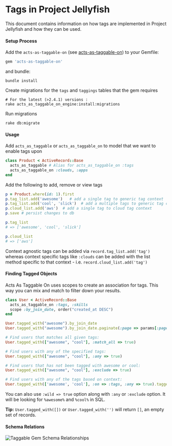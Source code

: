 Tags in Project Jellyfish
============

This document contains information on how tags are implemented in Project Jellyfish and how they can be used.

#### Setup Process

Add the `acts-as-taggable-on` (see <a href="https://github.com/mbleigh/acts-as-taggable-on" target="_blank">acts-as-taggable-on</a>) to your Gemfile:

```ruby
gem 'acts-as-taggable-on'
```

and bundle:

```shell
bundle install
```

Create migrations for the `tags` and `taggings` tables that the gem requires

```shell
# For the latest (>2.4.1) versions :
rake acts_as_taggable_on_engine:install:migrations
```

Run migrations

```shell
rake db:migrate
```

#### Usage

Add `acts_as_taggable` or `acts_as_taggable_on` to model that we want to enable tags upon

```ruby
class Product < ActiveRecord::Base
  acts_as_taggable # Alias for acts_as_taggable_on :tags
  acts_as_taggable_on :clouds, :apps
end
```

Add the following to add, remove or view tags

```ruby
p = Product.where(id: 1).first
p.tag_list.add('awesome')   # add a single tag to generic tag context
p.tag_list.add('cool', 'slick')  # add a multiple tags to generic tag context
p.cloud_list.add('aws')  # add a single tag to cloud tag context
p.save # persist changes to db

p.tag_list
# => ['awesome', 'cool', 'slick']

p.cloud_list
# => ['aws']

```

Context agnostic tags can be added via `record.tag_list.add('tag')` whereas context specific tags like `:clouds` can be added with the list method specific to that context - i.e. `record.cloud_list.add('tag')`

#### Finding Tagged Objects

Acts As Taggable On uses scopes to create an association for tags.
This way you can mix and match to filter down your results.

```ruby
class User < ActiveRecord::Base
  acts_as_taggable_on :tags, :skills
  scope :by_join_date, order("created_at DESC")
end

User.tagged_with("awesome").by_join_date
User.tagged_with("awesome").by_join_date.paginate(:page => params[:page], :per_page => 20)

# Find users that matches all given tags:
User.tagged_with(["awesome", "cool"], :match_all => true)

# Find users with any of the specified tags:
User.tagged_with(["awesome", "cool"], :any => true)

# Find users that has not been tagged with awesome or cool:
User.tagged_with(["awesome", "cool"], :exclude => true)

# Find users with any of the tags based on context:
User.tagged_with(['awesome', 'cool'], :on => :tags, :any => true).tagged_with(['smart', 'shy'], :on => :skills, :any => true)
```

You can also use `:wild => true` option along with `:any` or `:exclude` option. It will be looking for `%awesome%` and `%cool%` in SQL.

__Tip:__ `User.tagged_with([])` or `User.tagged_with('')` will return `[]`, an empty set of records.


#### Schema Relations

![Taggable Gem Schema Relationships](https://cloud.githubusercontent.com/assets/9356425/6903634/4a6997f2-d6e1-11e4-88ee-ec93ac352173.jpg)
